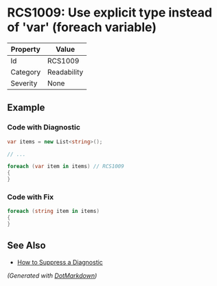 # RCS1009: Use explicit type instead of 'var' \(foreach variable\)

| Property | Value       |
| -------- | ----------- |
| Id       | RCS1009     |
| Category | Readability |
| Severity | None        |

## Example

### Code with Diagnostic

```csharp
var items = new List<string>();

// ...

foreach (var item in items) // RCS1009
{
}
```

### Code with Fix

```csharp
foreach (string item in items)
{
}
```

## See Also

* [How to Suppress a Diagnostic](../HowToConfigureAnalyzers.md#how-to-suppress-a-diagnostic)


*\(Generated with [DotMarkdown](http://github.com/JosefPihrt/DotMarkdown)\)*